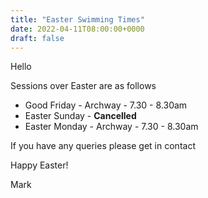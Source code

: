 ```yaml
---
title: "Easter Swimming Times"
date: 2022-04-11T08:00:00+0000
draft: false
---
```

Hello

Sessions over Easter are as follows

- Good Friday - Archway - 7.30 - 8.30am
- Easter Sunday - **Cancelled**
- Easter Monday - Archway - 7.30 - 8.30am

If you have any queries please get in contact

Happy Easter!

Mark

<!--more-->
